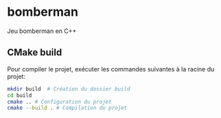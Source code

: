 # bomberman
Jeu bomberman en C++

## CMake build
Pour compiler le projet, exécuter les commandes suivantes à la racine du projet:
```bash
mkdir build  # Création du dossier build
cd build
cmake .. # Configuration du projet
cmake --build . # Compilation du projet
```
